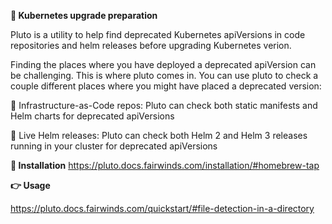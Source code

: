 **🔹  Kubernetes upgrade preparation**

Pluto is a utility to help find deprecated Kubernetes apiVersions in code repositories and helm releases before upgrading Kubernetes verion.

Finding the places where you have deployed a deprecated apiVersion can be challenging. This is where pluto comes in. You can use pluto to check a couple different places where you might have placed a deprecated version:

📍 Infrastructure-as-Code repos: Pluto can check both static manifests and Helm charts for deprecated apiVersions

📍 Live Helm releases: Pluto can check both Helm 2 and Helm 3 releases running in your cluster for deprecated apiVersions

**📣 Installation**
<https://pluto.docs.fairwinds.com/installation/#homebrew-tap>

**👉  Usage**

<https://pluto.docs.fairwinds.com/quickstart/#file-detection-in-a-directory>
